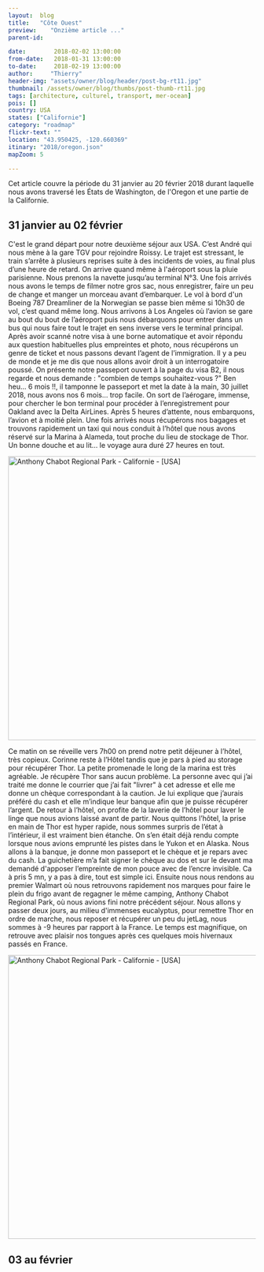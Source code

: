```yaml
---
layout:  blog
title:   "Côte Ouest"
preview:    "Onzième article ..."
parent-id: 

date:        2018-02-02 13:00:00
from-date:   2018-01-31 13:00:00
to-date:     2018-02-19 13:00:00
author:     "Thierry"
header-img: "assets/owner/blog/header/post-bg-rt11.jpg"
thumbnail: /assets/owner/blog/thumbs/post-thumb-rt11.jpg
tags: [architecture, culturel, transport, mer-ocean]
pois: []
country: USA
states: ["Californie"]
category: "roadmap"
flickr-text: ""
location: "43.950425, -120.660369"
itinary: "2018/oregon.json"
mapZoom: 5

---
```


Cet article couvre la période du 31 janvier au 20 février 2018 durant laquelle nous avons traversé les États de Washington, de l'Oregon et une partie de la Californie.  

## 31 janvier au 02 février 

C'est le grand départ pour notre deuxième séjour aux USA. C’est André qui nous mène à la gare TGV pour rejoindre Roissy. Le trajet est stressant, le train s’arrête à plusieurs reprises suite à des incidents de voies, au final plus d’une heure de retard. On arrive quand même à l'aéroport sous la pluie parisienne. Nous prenons la navette jusqu’au terminal N°3. Une fois arrivés nous avons le temps de filmer notre gros sac, nous enregistrer, faire un peu de change et manger un morceau avant d’embarquer. Le vol à bord d'un Boeing 787 Dreamliner de la Norwegian se passe bien même si 10h30 de vol, c’est quand même long. Nous arrivons à Los Angeles où l’avion se gare au bout du bout de l’aéroport puis nous débarquons pour entrer dans un bus qui nous faire tout le trajet en sens inverse vers le terminal principal. Après avoir scanné notre visa à une borne automatique et avoir répondu aux question habituelles plus empreintes et photo, nous récupérons un genre de ticket et nous passons devant l’agent de l’immigration. Il y a peu de monde et je me dis que nous allons avoir droit à un interrogatoire poussé. On présente notre passeport ouvert à la page du visa B2, il nous regarde et nous demande : "combien de temps souhaitez-vous ?" Ben heu... 6 mois !!, il tamponne le passeport et met la date à la main, 30 juillet 2018, nous avons nos 6 mois… trop facile. On sort de l’aérogare, immense, pour chercher le bon terminal pour procéder à l’enregistrement pour Oakland avec la Delta AirLines. Après 5 heures d’attente, nous embarquons, l’avion et à moitié plein. Une fois arrivés nous récupérons nos bagages et trouvons rapidement un taxi qui nous conduit à l’hôtel que nous avons réservé sur la Marina à Alameda, tout proche du lieu de stockage de Thor. Un bonne douche et au lit… le voyage aura duré 27 heures en tout.  

<a data-flickr-embed="true" data-footer="true"  href="https://www.flickr.com/photos/2ozr/40047297581/in/datetaken/" title="Anthony Chabot Regional Park - Californie - [USA]"><img src="https://farm5.staticflickr.com/4661/40047297581_933eb4a61e_b.jpg" width="1024" height="576" alt="Anthony Chabot Regional Park - Californie - [USA]"></a><script async src="//embedr.flickr.com/assets/client-code.js" charset="utf-8"></script>  

Ce matin on se réveille vers 7h00 on prend notre petit déjeuner à l’hôtel, très copieux. Corinne reste à l’Hôtel tandis que je pars à pied au storage pour récupérer Thor. La petite promenade le long de la marina est très agréable. Je récupère Thor sans aucun problème. La personne avec qui j’ai traité me donne le courrier que j’ai fait "livrer" à cet adresse et elle me donne un chèque correspondant à la caution. Je lui explique que j’aurais préféré du cash et elle m’indique leur banque afin que je puisse récupérer l’argent. De retour à l’hôtel, on profite de la laverie de l’hôtel pour laver le linge que nous avions laissé avant de partir. Nous quittons l’hôtel, la prise en main de Thor est hyper rapide, nous sommes surpris de l’état à l’intérieur, il est vraiment bien étanche. On s’en était déjà rendu compte lorsque nous avions emprunté les pistes dans le Yukon et en Alaska. Nous allons à la banque, je donne mon passeport et le chèque et je repars avec du cash. La guichetière m’a fait signer le chèque au dos et sur le devant ma demandé d'apposer l’empreinte de mon pouce avec de l’encre invisible. Ca à pris 5 mn, y a pas à dire, tout est simple ici. Ensuite nous nous rendons au premier Walmart où nous retrouvons rapidement nos marques pour faire le plein du frigo avant de regagner le même camping, Anthony Chabot Regional Park, où nous avions fini notre précédent séjour. Nous allons y passer deux jours, au milieu d'immenses eucalyptus, pour remettre Thor en ordre de marche, nous reposer et récupérer un peu du jetLag, nous sommes à -9 heures par rapport à la France. Le temps est magnifique, on retrouve avec plaisir nos tongues après ces quelques mois hivernaux passés en France.  

<a data-flickr-embed="true" data-footer="true"  href="https://www.flickr.com/photos/2ozr/40047289451/in/datetaken/" title="Anthony Chabot Regional Park - Californie - [USA]"><img src="https://farm5.staticflickr.com/4611/40047289451_4ff4fe4bdd_b.jpg" width="1024" height="576" alt="Anthony Chabot Regional Park - Californie - [USA]"></a><script async src="//embedr.flickr.com/assets/client-code.js" charset="utf-8"></script>  



## 03 au    février 